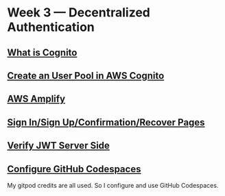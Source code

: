 # Week 3 — Decentralized Authentication

## [What is Cognito](w3/cognito.md)

## [Create an User Pool in AWS Cognito](w3/cognito_user_pool.md)

## [AWS Amplify](w3/amplify.md)

## [Sign In/Sign Up/Confirmation/Recover Pages](w3/signin.md)

## [Verify JWT Server Side](w3/verifyjwt_server_side.md)

## [Configure GitHub Codespaces](w3/codespace.md)

My gitpod credits are all used. So I configure and use GitHub Codespaces.
